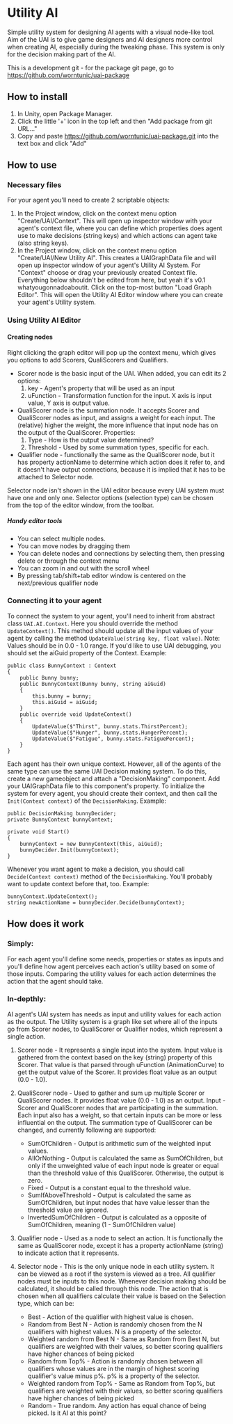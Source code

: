 # Utility AI
Simple utility system for designing AI agents with a visual node-like tool.
Aim of the UAI is to give game designers and AI designers more control when creating AI, especially during the tweaking phase.
This system is only for the decision making part of the AI.

This is a development git - for the package git page, go to https://github.com/worntunic/uai-package

## How to install
1. In Unity, open Package Manager.
2. Click the little '+' icon in the top left and then "Add package from git URL..."
3. Copy and paste https://github.com/worntunic/uai-package.git into the text box and click "Add"

## How to use
### Necessary files
For your agent you'll need to create 2 scriptable objects:

1. In the Project window, click on the context menu option "Create/UAI/Context". This will open up inspector window with your agent's context file, where you can define which properties does agent use to make decisions (string keys) and which actions can agent take (also string keys).
2. In the Project window, click on the context menu option "Create/UAI/New Utility AI". This creates a UAIGraphData file and will open up inspector window of your agent's Utility AI System. For "Context" choose or drag your previously created Context file. Everything below shouldn't be edited from here, but yeah it's v0.1 whatyougonnadoaboutit. Click on the top-most button "Load Graph Editor". This will open the Utility AI Editor window where you can create your agent's Utility system.

### Using Utility AI Editor

#### Creating nodes
Right clicking the graph editor will pop up the context menu, which gives you options to add Scorers, QualiScorers and Qualifiers.
- Scorer node is the basic input of the UAI. When added, you can edit its 2 options:
    1. key - Agent's property that will be used as an input 
    2. uFunction - Transformation function for the input. X axis is input value, Y axis is output value.
- QualiScorer node is the summation node. It accepts Scorer and QualiScorer nodes as input, and assigns a weight for each input. The (relative) higher the weight, the more influence that input node has on the output of the QualiScorer. Properties:
    1. Type - How is the output value determined?
    2. Threshold - Used by some summation types, specific for each.
- Qualifier node - functionally the same as the QualiScorer node, but it has property actionName to determine which action does it refer to, and it doesn't have output connections, because it is implied that it has to be attached to Selector node.

Selector node isn't shown in the UAI editor because every UAI system must have one and only one. Selector options (selection type) can be chosen from the top of the editor window, from the toolbar. 

##### Handy editor tools
- You can select multiple nodes.
- You can move nodes by dragging them
- You can delete nodes and connections by selecting them, then pressing delete or through the context menu
- You can zoom in and out with the scroll wheel
- By pressing tab/shift+tab editor window is centered on the next/previous qualifier node

### Connecting it to your agent
To connect the system to your agent, you'll need to inherit from abstract class `UAI.AI.Context`. Here you should override the method `UpdateContext()`. This method should update all the input values of your agent by calling the method `UpdateValue(string key, float value)`. Note: Values should be in 0.0 - 1.0 range. If you'd like to use UAI debugging, you should set the aiGuid property of the Context. Example:

```
public class BunnyContext : Context
{
    public Bunny bunny;
    public BunnyContext(Bunny bunny, string aiGuid)
    {
        this.bunny = bunny;
        this.aiGuid = aiGuid;
    }
    public override void UpdateContext()
    {
        UpdateValue($"Thirst", bunny.stats.ThirstPercent);
        UpdateValue($"Hunger", bunny.stats.HungerPercent);
        UpdateValue($"Fatigue", bunny.stats.FatiguePercent);
    }
}
```

Each agent has their own unique context. However, all of the agents of the same type can use the same UAI Decision making system. To do this, create a new gameobject and attach a "DecisionMaking" component. Add your UAIGraphData file to this component's property. To initialize the system for every agent, you should create their context, and then call the `Init(Context context)` of the `DecisionMaking`. Example:

```
public DecisionMaking bunnyDecider;
private BunnyContext bunnyContext;

private void Start() 
{
    bunnyContext = new BunnyContext(this, aiGuid);
    bunnyDecider.Init(bunnyContext);
}
```

Whenever you want agent to make a decision, you should call `Decide(Context context)` method of the `DecisionMaking`. You'll probably want to update context before that, too. Example:

```
bunnyContext.UpdateContext();
string newActionName = bunnyDecider.Decide(bunnyContext);
```

## How does it work

### Simply:
For each agent you'll define some needs, properties or states as inputs and you'll define how agent perceives each action's utility based on some of those inputs. Comparing the utility values for each action determines the action that the agent should take.

### In-depthly:
AI agent's UAI system has needs as input and utility values for each action as the output. The Utility system is a graph like set where all of the inputs go from Scorer nodes, to QualiScorer or Qualifier nodes, which represent a single action.

1. Scorer node - It represents a single input into the system. Input value is gathered from the context based on the key (string) property of this Scorer. That value is that parsed through uFunction (AnimationCurve) to get the output value of the Scorer. It provides float value as an output (0.0 - 1.0).
    
2. QualiScorer node - Used to gather and sum up multiple Scorer or QualiScorer nodes. It provides float value (0.0 - 1.0) as an output. Input - Scorer and QualiScorer nodes that are participating in the summation. Each input also has a weight, so that certain inputs can be more or less influential on the output. The summation type of QualiScorer can be changed, and currently following are supported:
    - SumOfChildren - Output is arithmetic sum of the weighted input values.
    - AllOrNothing - Output is calculated the same as SumOfChildren, but only if the unweighted value of each input node is greater or equal than the threshold value of this QualiScorer. Otherwise, the output is zero.
    - Fixed - Output is a constant equal to the threshold value.
    - SumIfAboveThreshold - Output is calculated the same as SumOfChildren, but input nodes that have value lesser than the threshold value are ignored.
    - InvertedSumOfChildren - Output is calculated as a opposite of SumOfChildren, meaning (1 - SumOfChildren value)

3. Qualifier node - Used as a node to select an action. It is functionally the same as QualiScorer node, except it has a property actionName (string) to indicate action that it represents.

4. Selector node - This is the only unique node in each utility system. It can be viewed as a root if the system is viewed as a tree. All qualifier nodes must be inputs to this node. Whenever decision making should be calculated, it should be called through this node. The action that is chosen when all qualifiers calculate their value is based on the Selection type, which can be:
    - Best - Action of the qualifier with highest value is chosen.
    - Random from Best N - Action is randomly chosen from the N qualifiers with highest values. N is a property of the selector.
    - Weighted random from Best N - Same as Random from Best N, but qualifiers are weighted with their values, so better scoring qualifiers have higher chances of being picked
    - Random from Top% - Action is randomly chosen between all qualifiers whose values are in the margin of highest scoring qualifier's value minus p%. p% is a property of the selector.
    - Weighted random from Top% - Same as Random from Top%, but qualifiers are weighted with their values, so better scoring qualifiers have higher chances of being picked
    - Random - True random. Any action has equal chance of being picked. Is it AI at this point?
